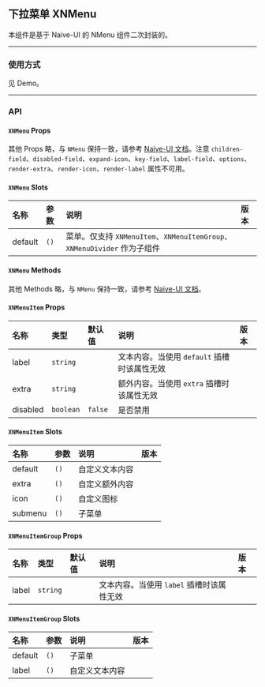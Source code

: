 ﻿## 下拉菜单 XNMenu

本组件是基于 Naive-UI 的 NMenu 组件二次封装的。

---

### 使用方式

见 Demo。

---

### API

#### `XNMenu` Props

其他 Props 略，与 `NMenu` 保持一致，请参考 [Naive-UI 文档](https://www.naiveui.com/zh-CN/os-theme/components/menu#Menu-Props)。注意 `children-field`、`disabled-field`、`expand-icon`、`key-field`、`label-field`、`options`、`render-extra`、`render-icon`、`render-label` 属性不可用。

#### `XNMenu` Slots

| 名称    | 参数 | 说明                                                                     | 版本 |
| :------ | :--- | :----------------------------------------------------------------------- | :--- |
| default | `()` | 菜单。仅支持 `XNMenuItem`、`XNMenuItemGroup`、`XNMenuDivider` 作为子组件 |      |

#### `XNMenu` Methods

其他 Methods 略，与 `NMenu` 保持一致，请参考 [Naive-UI 文档](https://www.naiveui.com/zh-CN/os-theme/components/menu#Menu-Methods)。

#### `XNMenuItem` Props

| 名称     | 类型      | 默认值  | 说明                                        | 版本 |
| :------- | :-------- | :------ | :------------------------------------------ | :--- |
| label    | `string`  |         | 文本内容。当使用 `default` 插槽时该属性无效 |      |
| extra    | `string`  |         | 额外内容。当使用 `extra` 插槽时该属性无效   |      |
| disabled | `boolean` | `false` | 是否禁用                                    |      |

#### `XNMenuItem` Slots

| 名称    | 参数 | 说明           | 版本 |
| :------ | :--- | :------------- | :--- |
| default | `()` | 自定义文本内容 |      |
| extra   | `()` | 自定义额外内容 |      |
| icon    | `()` | 自定义图标     |      |
| submenu | `()` | 子菜单         |      |

#### `XNMenuItemGroup` Props

| 名称  | 类型     | 默认值 | 说明                                      | 版本 |
| :---- | :------- | :----- | :---------------------------------------- | :--- |
| label | `string` |        | 文本内容。当使用 `label` 插槽时该属性无效 |      |

#### `XNMenuItemGroup` Slots

| 名称    | 参数 | 说明           | 版本 |
| :------ | :--- | :------------- | :--- |
| default | `()` | 子菜单         |      |
| label   | `()` | 自定义文本内容 |      |
